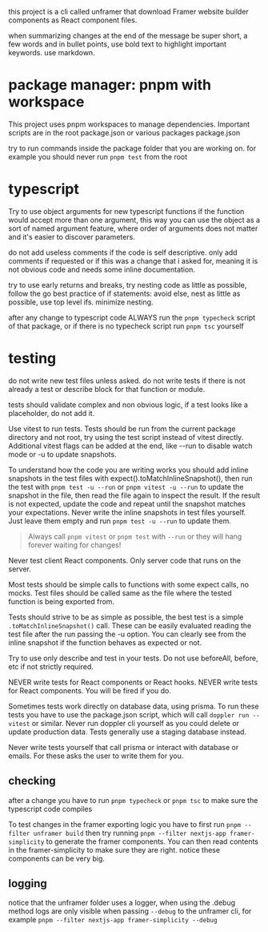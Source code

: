 this project is a cli called unframer that download Framer website builder components as React component files.

when summarizing changes at the end of the message be super short, a few words and in bullet points, use bold text to highlight important keywords. use markdown.

# package manager: pnpm with workspace

This project uses pnpm workspaces to manage dependencies. Important scripts are in the root package.json or various packages package.json

try to run commands inside the package folder that you are working on. for example you should never run `pnpm test` from the root

# typescript

Try to use object arguments for new typescript functions if the function would accept more than one argument, this way you can use the object as a sort of named argument feature, where order of arguments does not matter and it's easier to discover parameters.

do not add useless comments if the code is self descriptive. only add comments if requested or if this was a change that i asked for, meaning it is not obvious code and needs some inline documentation.

try to use early returns and breaks, try nesting code as little as possible, follow the go best practice of if statements: avoid else, nest as little as possible, use top level ifs. minimize nesting.

after any change to typescript code ALWAYS run the `pnpm typecheck` script of that package, or if there is no typecheck script run `pnpm tsc` yourself

# testing

do not write new test files unless asked. do not write tests if there is not already a test or describe block for that function or module.

tests should validate complex and non obvious logic, if a test looks like a placeholder, do not add it.

Use vitest to run tests. Tests should be run from the current package directory and not root, try using the test script instead of vitest directly. Additional vitest flags can be added at the end, like --run to disable watch mode or -u to update snapshots.

To understand how the code you are writing works you should add inline snapshots in the test files with expect().toMatchInlineSnapshot(), then run the test with `pnpm test -u --run` or `pnpm vitest -u --run` to update the snapshot in the file, then read the file again to inspect the result. If the result is not expected, update the code and repeat until the snapshot matches your expectations. Never write the inline snapshots in test files yourself. Just leave them empty and run `pnpm test -u --run` to update them.

> Always call `pnpm vitest` or `pnpm test` with `--run` or they will hang forever waiting for changes!

Never test client React components. Only server code that runs on the server.

Most tests should be simple calls to functions with some expect calls, no mocks. Test files should be called same as the file where the tested function is being exported from.

Tests should strive to be as simple as possible, the best test is a simple `.toMatchInlineSnapshot()` call. These can be easily evaluated reading the test file after the run passing the -u option. You can clearly see from the inline snapshot if the function behaves as expected or not.

Try to use only describe and test in your tests. Do not use beforeAll, before, etc if not strictly required.

NEVER write tests for React components or React hooks. NEVER write tests for React components. You will be fired if you do.

Sometimes tests work directly on database data, using prisma. To run these tests you have to use the package.json script, which will call `doppler run -- vitest` or similar. Never run doppler cli yourself as you could delete or update production data. Tests generally use a staging database instead.

Never write tests yourself that call prisma or interact with database or emails. For these asks the user to write them for you.

## checking

after a change you have to run `pnpm typecheck` or `pnpm tsc` to make sure the typescript code compiles

To test changes in the framer exporting logic you have to first run `pnpm --filter unframer build`  then try running `pnpm --filter nextjs-app framer-simplicity` to generate the framer components. You can then read contents in the framer-simplicity to make sure they are right. notice these components can be very big.

## logging

notice that the unframer folder uses a logger, when using the .debug method logs are only visible when passing `--debug` to the unframer cli, for example `pnpm --filter nextjs-app framer-simplicity --debug`
